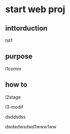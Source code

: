 # start web proj

## inttorduction
tst1
## purpose
l1comm
## how to
l2stage


l3-modif


dsddsdss

dwdedwsdwd1www1ww

